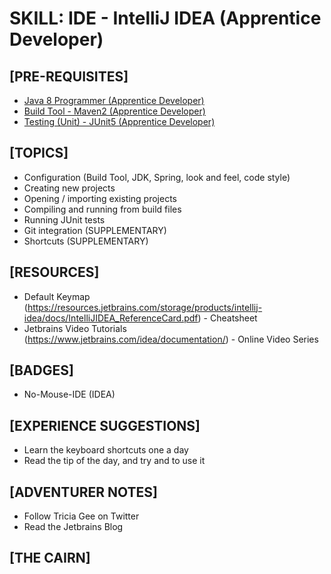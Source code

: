 # SKILL: IDE - IntelliJ IDEA (Apprentice Developer)

## [PRE-REQUISITES]
  * [Java 8 Programmer (Apprentice Developer)](https://andrewharmellaw.github.io/quest-dist-sys-eng-java-apprentice/skill-java8-apprentice-dev)
  * [Build Tool - Maven2 (Apprentice Developer)](https://andrewharmellaw.github.io/quest-dist-sys-eng-java-apprentice/skill-build-tool-maven2-apprentice-dev)
  * [Testing (Unit) - JUnit5 (Apprentice Developer)](https://andrewharmellaw.github.io/quest-dist-sys-eng-java-apprentice/skill-testing-junit5-apprentice-dev)

## [TOPICS]
  * Configuration (Build Tool, JDK, Spring, look and feel, code style)
  * Creating new projects
  * Opening / importing existing projects
  * Compiling and running from build files
  * Running JUnit tests
  * Git integration (SUPPLEMENTARY)
  * Shortcuts (SUPPLEMENTARY)

## [RESOURCES]
  * Default Keymap (https://resources.jetbrains.com/storage/products/intellij-idea/docs/IntelliJIDEA_ReferenceCard.pdf) - Cheatsheet
  * Jetbrains Video Tutorials (https://www.jetbrains.com/idea/documentation/) - Online Video Series

## [BADGES]
  * No-Mouse-IDE (IDEA)

## [EXPERIENCE SUGGESTIONS]
  * Learn the keyboard shortcuts one a day
  * Read the tip of the day, and try and to use it

## [ADVENTURER NOTES]
  * Follow Tricia Gee on Twitter
  * Read the Jetbrains Blog

## [THE CAIRN]
